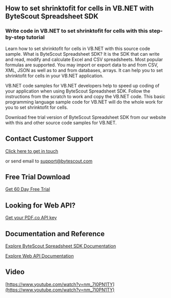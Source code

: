 ## How to set shrinktofit for cells in VB.NET with ByteScout Spreadsheet SDK

### Write code in VB.NET to set shrinktofit for cells with this step-by-step tutorial

Learn how to set shrinktofit for cells in VB.NET with this source code sample. What is ByteScout Spreadsheet SDK? It is the SDK that can write and read, modify and calculate Excel and CSV spreadsheets. Most popular formulas are supported. You may import or export data to and from CSV, XML, JSON as well as to and from databases, arrays. It can help you to set shrinktofit for cells in your VB.NET application.

VB.NET code samples for VB.NET developers help to speed up coding of your application when using ByteScout Spreadsheet SDK. Follow the instructions from the scratch to work and copy the VB.NET code. This basic programming language sample code for VB.NET will do the whole work for you to set shrinktofit for cells.

Download free trial version of ByteScout Spreadsheet SDK from our website with this and other source code samples for VB.NET.

## Contact Customer Support

[Click here to get in touch](https://bytescout.zendesk.com/hc/en-us/requests/new?subject=ByteScout%20Spreadsheet%20SDK%20Question)

or send email to [support@bytescout.com](mailto:support@bytescout.com?subject=ByteScout%20Spreadsheet%20SDK%20Question) 

## Free Trial Download

[Get 60 Day Free Trial](https://bytescout.com/download/web-installer?utm_source=github-readme)

## Looking for Web API? 

[Get your PDF.co API key](https://pdf.co/documentation/api?utm_source=github-readme)

## Documentation and Reference

[Explore ByteScout Spreadsheet SDK Documentation](https://bytescout.com/documentation/index.html?utm_source=github-readme)

[Explore Web API Documentation](https://pdf.co/documentation/api?utm_source=github-readme)

## Video

[https://www.youtube.com/watch?v=nm_7I0PN1TY](https://www.youtube.com/watch?v=nm_7I0PN1TY)